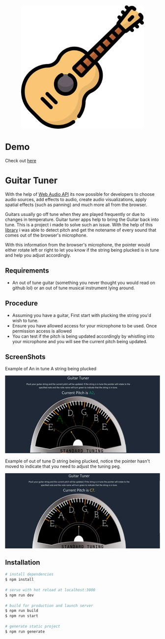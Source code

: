 
<p align="center"><a href="https://price-tracker.webmelvin.me" target="_blank">
<img src="https://github.com/melvin78/guitar-tuner/blob/master/blob/guitar.png?raw=true
" width="400"></a></p>


# Demo

Check out [here](https://guitar-tuner.webmelvin.me)

# Guitar Tuner

With the help of [Web Audio API](https://developer.mozilla.org/en-US/docs/Web/API/Web_Audio_API)
its now possible for developers to choose audio sources, add effects to audio, create audio visualizations, apply spatial effects (such as panning) and much more 
all from the browser.

Guitars usually go off tune when they are played frequently or due to changes in temperature. Guitar tuner
apps help to bring the Guitar back into tune. This is a project i made to solve such an issue.
With the help of this [library](https://github.com/rserota/wad) i was able to detect pitch and get the notename
of every sound that comes out of the browser's microphone.

With this information from the browser's microphone, the pointer would either rotate left or right to let you know if the string being plucked
is in tune and help you adjust accordingly. 

## Requirements

- An out of tune guitar (something you never thought you would read on github lol) or an 
 out of tune musical instrument lying around.



## Procedure

- Assuming you have a guitar, First start with plucking the string you'd wish to tune. 
- Ensure you have allowed access for your microphone to be used. Once permission access is allowed
- You can test if the pitch is being updated accordingly by whistling into your microphone and you
will see the current pitch being updated.


## ScreenShots

Example of An in tune A string being plucked

<img src="https://github.com/melvin78/guitar-tuner/blob/master/blob/img.png?raw=true" alt="here">

Example of out of tune D string being plucked, notice the pointer hasn't moved to indicate that you need to adjust 
the tuning peg.

<img src="https://github.com/melvin78/guitar-tuner/blob/master/blob/img2.png?raw=true" alt="here">



## Installation

```bash
# install dependencies
$ npm install

# serve with hot reload at localhost:3000
$ npm run dev

# build for production and launch server
$ npm run build
$ npm run start

# generate static project
$ npm run generate
```
